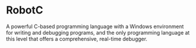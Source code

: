 # RobotC
 A powerful C-based programming language with a Windows environment for writing and debugging programs, and the only programming language at this level that offers a comprehensive, real-time debugger.
